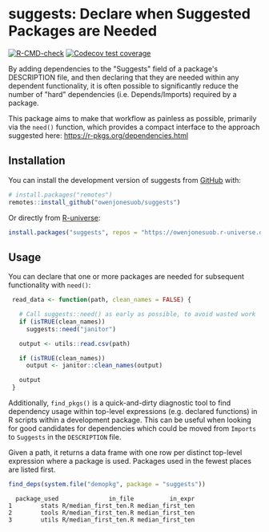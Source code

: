 # suggests: Declare when Suggested Packages are Needed

<!-- badges: start -->
[![R-CMD-check](https://github.com/owenjonesuob/suggests/actions/workflows/R-CMD-check.yaml/badge.svg)](https://github.com/owenjonesuob/suggests/actions/workflows/R-CMD-check.yaml)
[![Codecov test coverage](https://codecov.io/gh/owenjonesuob/suggests/branch/main/graph/badge.svg)](https://app.codecov.io/gh/owenjonesuob/suggests?branch=main)
<!-- badges: end -->

By adding dependencies to the "Suggests" field of a package's DESCRIPTION file, and then declaring that they are needed within any dependent functionality, it is often possible to significantly reduce the number of "hard" dependencies (i.e. Depends/Imports) required by a package.

This package aims to make that workflow as painless as possible, primarily via the `need()` function, which provides a compact interface to the approach suggested here: <https://r-pkgs.org/dependencies.html>


## Installation

You can install the development version of suggests from [GitHub](https://github.com/) with:

``` r
# install.packages("remotes")
remotes::install_github("owenjonesuob/suggests")
```

Or directly from [R-universe](https://r-universe.dev/):
```r
install.packages("suggests", repos = "https://owenjonesuob.r-universe.dev")
```

## Usage

You can declare that one or more packages are needed for subsequent functionality with `need()`:

``` r
 read_data <- function(path, clean_names = FALSE) {

   # Call suggests::need() as early as possible, to avoid wasted work
   if (isTRUE(clean_names))
     suggests::need("janitor")

   output <- utils::read.csv(path)

   if (isTRUE(clean_names))
     output <- janitor::clean_names(output)

   output
 }
```

Additionally, `find_pkgs()` is a quick-and-dirty diagnostic tool to find dependency usage within top-level expressions (e.g. declared functions) in R scripts within a development package. This can be useful when looking for good candidates for dependencies which could be moved from `Imports` to `Suggests` in the `DESCRIPTION` file.

Given a path, it returns a data frame with one row per distinct top-level expression where a package is used. Packages used in the fewest places are listed first.

``` r
find_deps(system.file("demopkg", package = "suggests"))
```
```
  package_used              in_file          in_expr
1        stats R/median_first_ten.R median_first_ten
2        tools R/median_first_ten.R median_first_ten
3        utils R/median_first_ten.R median_first_ten
```
